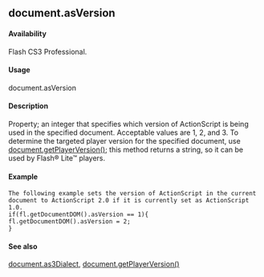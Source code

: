 ## document.asVersion

#### Availability

Flash CS3 Professional.

#### Usage

document.asVersion

#### Description

Property; an integer that specifies which version of ActionScript is being used in the specified document. Acceptable values are 1, 2, and 3.
To determine the targeted player version for the specified document, use [document.getPlayerVersion()](#_bookmark211); this method returns a string, so it can be used by Flash® Lite™ players.

#### Example

```
The following example sets the version of ActionScript in the current document to ActionScript 2.0 if it is currently set as ActionScript 1.0.
if(fl.getDocumentDOM().asVersion == 1){
fl.getDocumentDOM().asVersion = 2;
}

```
#### See also

[document.as3Dialect](#_bookmark136), [document.getPlayerVersion()](#_bookmark211)
